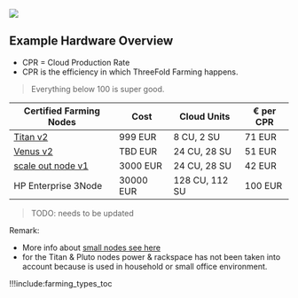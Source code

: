 ![](img/farming_solutions.png)

## Example Hardware Overview

- CPR = Cloud Production Rate
- CPR is the efficiency in which ThreeFold Farming happens.

> Everything below 100 is super good.

<!--- TODO: check if € per CPR is costprice / cpr or other costs should be looked at --->

| Certified Farming Nodes            | Cost      | Cloud Units    | € per CPR |
| ---------------------------------- | --------- | -------------- | --------- |
| [Titan v2](titan_v2)               | 999 EUR   | 8 CU, 2 SU     | 71 EUR    |
| [Venus v2](venus_v2)               | TBD EUR   | 24 CU, 28 SU   | 51 EUR    |
| [scale out node v1](scale_node_v1) | 3000 EUR  | 24 CU, 28 SU   | 42 EUR    |
| HP Enterprise 3Node                | 30000 EUR | 128 CU, 112 SU | 100 EUR   |

>TODO: needs to be updated

Remark:

- More info about [small nodes see here](small_nodes)
- for the Titan & Pluto nodes power & rackspace has not been taken into account because is used in household or small office environment.

!!!include:farming_types_toc
